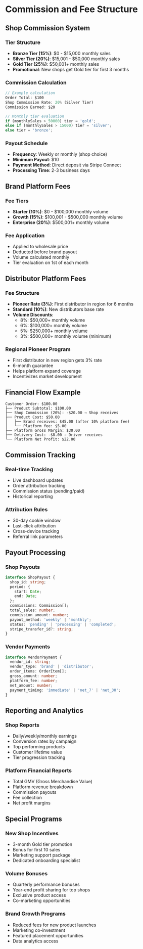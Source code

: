 # Commission and Fee Structure

## Shop Commission System

### Tier Structure
- **Bronze Tier (15%)**: $0 - $15,000 monthly sales
- **Silver Tier (20%)**: $15,001 - $50,000 monthly sales  
- **Gold Tier (25%)**: $50,001+ monthly sales
- **Promotional**: New shops get Gold tier for first 3 months

### Commission Calculation
```typescript
// Example calculation
Order Total: $100
Shop Commission Rate: 20% (Silver Tier)
Commission Earned: $20

// Monthly tier evaluation
if (monthlySales > 50000) tier = 'gold';
else if (monthlySales > 15000) tier = 'silver';
else tier = 'bronze';
```

### Payout Schedule
- **Frequency**: Weekly or monthly (shop choice)
- **Minimum Payout**: $10
- **Payment Method**: Direct deposit via Stripe Connect
- **Processing Time**: 2-3 business days

## Brand Platform Fees

### Fee Tiers
- **Starter (10%)**: $0 - $100,000 monthly volume
- **Growth (15%)**: $100,001 - $500,000 monthly volume
- **Enterprise (20%)**: $500,001+ monthly volume

### Fee Application
- Applied to wholesale price
- Deducted before brand payout
- Volume calculated monthly
- Tier evaluation on 1st of each month

## Distributor Platform Fees

### Fee Structure
- **Pioneer Rate (3%)**: First distributor in region for 6 months
- **Standard (10%)**: New distributors base rate
- **Volume Discounts**:
  - 8%: $50,000+ monthly volume
  - 6%: $100,000+ monthly volume
  - 5%: $250,000+ monthly volume
  - 3%: $500,000+ monthly volume (minimum)

### Regional Pioneer Program
- First distributor in new region gets 3% rate
- 6-month guarantee
- Helps platform expand coverage
- Incentivizes market development

## Financial Flow Example

```
Customer Order: $100.00
├── Product Subtotal: $100.00
├── Shop Commission (20%): -$20.00 → Shop receives
├── Product Cost: $50.00
│   ├── Brand receives: $45.00 (after 10% platform fee)
│   └── Platform fee: $5.00
├── Platform Gross Margin: $30.00
├── Delivery Cost: -$8.00 → Driver receives
└── Platform Net Profit: $22.00
```

## Commission Tracking

### Real-time Tracking
- Live dashboard updates
- Order attribution tracking
- Commission status (pending/paid)
- Historical reporting

### Attribution Rules
- 30-day cookie window
- Last-click attribution
- Cross-device tracking
- Referral link parameters

## Payout Processing

### Shop Payouts
```typescript
interface ShopPayout {
  shop_id: string;
  period: {
    start: Date;
    end: Date;
  };
  commissions: Commission[];
  total_sales: number;
  commission_amount: number;
  payout_method: 'weekly' | 'monthly';
  status: 'pending' | 'processing' | 'completed';
  stripe_transfer_id?: string;
}
```

### Vendor Payments
```typescript
interface VendorPayment {
  vendor_id: string;
  vendor_type: 'brand' | 'distributor';
  order_items: OrderItem[];
  gross_amount: number;
  platform_fee: number;
  net_amount: number;
  payment_timing: 'immediate' | 'net_7' | 'net_30';
}
```

## Reporting and Analytics

### Shop Reports
- Daily/weekly/monthly earnings
- Conversion rates by campaign
- Top performing products
- Customer lifetime value
- Tier progression tracking

### Platform Financial Reports
- Total GMV (Gross Merchandise Value)
- Platform revenue breakdown
- Commission payouts
- Fee collection
- Net profit margins

## Special Programs

### New Shop Incentives
- 3-month Gold tier promotion
- Bonus for first 10 sales
- Marketing support package
- Dedicated onboarding specialist

### Volume Bonuses
- Quarterly performance bonuses
- Year-end profit sharing for top shops
- Exclusive product access
- Co-marketing opportunities

### Brand Growth Programs
- Reduced fees for new product launches
- Marketing co-investment
- Featured placement opportunities
- Data analytics access
